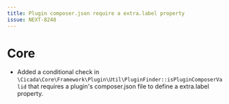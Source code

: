 ```yaml
---
title: Plugin composer.json require a extra.label property
issue: NEXT-8248
---
```

# Core
*  Added a conditional check in `\Cicada\Core\Framework\Plugin\Util\PluginFinder::isPluginComposerValid` that requires a plugin's composer.json file to define a extra.label property.
